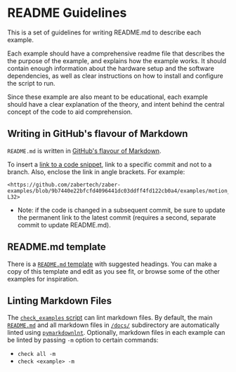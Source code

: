 # README Guidelines

This is a set of guidelines for writing README.md to describe each example.

Each example should have a comprehensive readme file that describes the
the purpose of the example, and explains how the example works.
It should contain enough information about the hardware setup
and the software dependencies, as well as clear instructions on how to install
and configure the script to run.

Since these example are also meant to be educational, each example should have a clear
explanation of the theory, and intent behind the central concept of the code to aid comprehension.

## Writing in GitHub's flavour of Markdown

`README.md` is written in [GitHub's flavour of Markdown](https://docs.github.com/en/get-started/writing-on-github/getting-started-with-writing-and-formatting-on-github/basic-writing-and-formatting-syntax).

To insert a [link to a code snippet](https://docs.github.com/en/get-started/writing-on-github/working-with-advanced-formatting/creating-a-permanent-link-to-a-code-snippet), link to a specific commit and not to a branch. Also, enclose the link in angle brackets. For example:

```
<https://github.com/zabertech/zaber-examples/blob/9b7440e22bfcfd4096441dc03ddff4fd122cb0a4/examples/motion_tracking/src/motion_tracking/main.py#L17-L32>
```

- Note: if the code is changed in a subsequent commit, be sure to update the permanent link to the latest commit
(requires a second, separate commit to update README.md).

## README.md template

There is a [`README.md` template](../examples/_template/README.md) with suggested headings.
You can make a copy of this template and edit as you see fit,
or browse some of the other examples for inspiration.

## Linting Markdown Files

The [`check_examples` script](../tools/check_examples/) can lint markdown files.
By default, the main [`README.md`](../README.md) and all markdown files in [`/docs/`](../docs/)
subdirectory are automatically linted using [`pymarkdownlnt`](https://github.com/jackdewinter/pymarkdown).
Optionally, markdown files in each example can be linted by passing `-m` option to certain commands:

- `check all -m`
- `check <example> -m`
